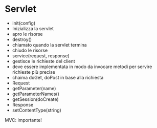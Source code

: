 # Servlet

* init(config)
 * Inizializza la servlet
 * apro le risorse
* destroy()
 * chiamato quando la servlet termina
 * chiudo le risorse
* service(request, response)
 * gestisce le richieste del client
 * deve essere implementata in modo da invocare metodi per servire richieste più precise
 * chaima doGet, doPost in base alla richiesta
 * Request
  * getParameter(name)
  * getParameterNames()
  * getSession(doCreate)
 * Response
  * setContentType(string) 


MVC: importante!
